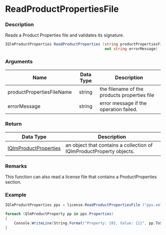 # ReadProductPropertiesFile

### Description

Reads a Product Properties file and validates its signature.

```c#
IQlmProductProperties ReadProductProperties (string productPropertiesFileName, 
                                             out string errorMessage)
```

### Arguments

| Name                      | Data Type | Description                                  |
| ------------------------- | :-------: | -------------------------------------------- |
| productPropertiesFileName |   string  | the filename of the products properties file |
| errorMessage              |   string  | error message if the operation failed.       |

### Return

|                                     Data Type                                     | Description                                                          |
| :-------------------------------------------------------------------------------: | -------------------------------------------------------------------- |
| [IQlmProductProperties](https://soraco.readme.io/reference/iqlmproductproperties) | an object that contains a collection of IQlmProductProperty objects. |

### Remarks

This function can also read a license file that contains a ProductProperties section.

### Example

```c#
IQlmProductProperties pps = license.ReadProductPropertiesFile ("pps.xml", out errorMessage)

foreach (QlmProductProperty pp in pps.Properties)
{
    Console.WriteLine(String.Format("Property: {0}, Value: {1}", pp.ToString(), pp.PropValue));
}
```

